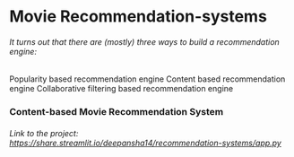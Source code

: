 # Movie Recommendation-systems
###### It turns out that there are (mostly) three ways to build a recommendation engine:
###### 
Popularity based recommendation engine
Content based recommendation engine
Collaborative filtering based recommendation engine

### Content-based Movie Recommendation System
###### Link to the project: https://share.streamlit.io/deepansha14/recommendation-systems/app.py

